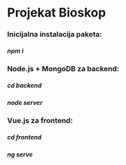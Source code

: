 # Projekat Bioskop

### Inicijalna instalacija paketa:
##### npm i

### Node.js + MongoDB za backend:
##### cd backend
##### node server

### Vue.js za frontend:
##### cd frontend
##### ng serve